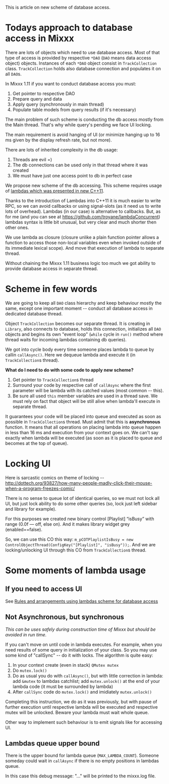 This is article on new scheme of database access.

# Todays approach to database access in Mixxx

There are lots of objects which need to use database access. Most of
that type of access is provided by respective `*DAO` (`DAO` means data
access object) objects. Instances of each `*DAO` object consist in
`TrackCollection` class. `TrackCollection` holds also database
connection and populates it on all `DAO`s.

In Mixxx 1.11 if you want to conduct database access you must:

1.  Get pointer to respective DAO
2.  Prepare query and data
3.  Apply query (synchronously in main thread)
4.  Populate table models from query results (if it's necessary)

The main problem of such scheme is conducting the db access mostly from
the Main thread. That's why while query's pending we face UI locking.

The main requirement is avoid hanging of UI (or minimize hanging up to
16 ms given by the display refresh rate, but not more).

There are lots of inherited complexity in the db usage:

1.  Threads are evil =)
2.  The db connections can be used only in that thread where it was
    created
3.  We must have just one access point to db in perfect case

We propose new scheme of the db accessing. This scheme requires usage of
[lambdas which was presented in new
C++11](http://www.cprogramming.com/c++11/c++11-lambda-closures.html).

Thanks to the introduction of Lambdas into C++11 it is much easier to
write RPC, so we can avoid callbacks or using signal-slots (as it need
us to write lots of overhead). Lambdas (in our case) is alternative to
callbacks. But, as for me (and you can see at
<https://github.com/troyane/lambdaConcurrent>) lambdas syntax is little
bit unusual, but very clear and much shorter then other ones.

We use lambda as closure (closure unlike a plain function pointer allows
a function to access those non-local variables even when invoked outside
of its immediate lexical scope). And move that execution of lambda to
separate thread.

Without chaining the Mixxx 1.11 business logic too much we got ability
to provide database access in separate thread.

# Scheme in few words

We are going to keep all `DAO` class hierarchy and keep behaviour mostly
the same, except one important moment -- conduct all database access in
dedicated database thread.

Object `TrackCollection` becomes our separate thread. It is creating in
`Library`, also connects to database, holds this connection, initializes
all `DAO` objects and begins its own "event loop" (`while` cycle in
`run()` method where thread waits for incoming lambdas containing db
queries).

We got into cycle body every time someone places lambda to queue by
callin `callAsync()`. Here we dequeue lambda and execute it (in
`TrackCollection`s thread).

**What do I need to do with some code to apply new scheme?**

1.  Get pointer to `TrackCollection`s thread
2.  Surround your code by respective call of `callAsync` where the first
    parameter will be lambda with its catched values (most common --
    this).
3.  Be sure all used `this` member variables are used in a thread save.
    We must rely on fact that object will be still alive when lambda'll
    execute in separate thread. 

It guarantees your code will be placed into queue and executed as soon
as possible in `TrackCollection`s thread. Must admit that this is
**asynchronous** function. It means that all operations on placing
lambda into queue happen in less than 16 ms and execution from your
context goes on. We can't say exactly when lambda will be executed (as
soon as it is placed to queue and becomes at the top of queue).

# Locking UI

Here is sarcastic comics on theme of locking --
<http://dottech.org/93827/how-many-people-madly-click-their-mouse-when-a-program-freezes-comic/>

There is no sense to queue lot of identical queries, so we must not lock
all UI, but just lock ability to do some other queries (so, lock just
left sidebar and library for example).

For this purposes we created new binary control \[Playlist\] “isBusy”
with range (0.0f — off, else on). And it makes library widget grey
(enabled==false).

So, we can use this CO this way: `m_pCOTPlaylistIsBusy = new
ControlObjectThread(ConfigKey("[Playlist]", "isBusy"));`. And we are
locking/unlocking UI through this CO from `TrackCollection`s thread.

# Some moments of lambda usage

## If you need to access UI

See [Rules and arrangements using lambdas scheme for database
access](lambda_rules)

## Not Asynchronous, but synchronous

*This can be uses safely during construction time of Mixxx but should be
avoided in run time.*

If you can't move on until code in lambda executes. For example, when
you need results of some query in initialization of your class. So you
may use some kind of "callSync" -- do it with locks. The algorithm is
quite easy:

1.  In your context create (even in stack) `QMutex mutex`
2.  Do `mutex.lock()`
3.  Do as usual you do with `callAsync()`, but with little correction in
    lambda: add `&mutex` to lambdas catchlist; add `mutex.unlock()` at
    the end of your lambda code (it must be surrounded by lambda)
4.  After `callSync` code do `mutex.lock()` and imidiately
    `mutex.unlock()`

Completing this instruction, we do as it was previously, but with pause
of further execution until respective lambda will be executed and
respective mutex will be unlocked. Beware your lambda must wait whole
queue.

Other way to implement such behaviour is to emit signals like for
accessing UI.

## Lambdas queue upper bound

There is the upper bound for lambda queue (`MAX_LAMBDA_COUNT`). Someone
someday could wait in `callAsync` if there is no empty positions in
lambdas queue.

In this case this debug message: "..." will be printed to the mixxx.log
file.
